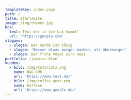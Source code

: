 ```yaml
---
templateKey: index-page
path: /
title: Startseite
image: /img/chemex.jpg
box:
  text: Text der in die box kommt!
  url: 'https://google.com'
slogans:
  - slogan: Der Kunde ist König
  - slogan: 'Besser etwas morgen machen, als übermorgen'
  - slogan: Der frühe Vogel wird nass
portfolio: /jamaica-blue
kunden:
  - bild: /img/tutorials.png
    name: B&G GMh
    url: 'https://www.test.de/'
  - bild: /img/coffee-gear.png
    name: Kaffeee
    url: 'https://www.google.de/'
---
```

